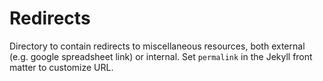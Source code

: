 # Redirects

Directory to contain redirects to miscellaneous resources, both external (e.g. google spreadsheet link) or internal. Set `permalink` in the Jekyll front matter to customize URL.
